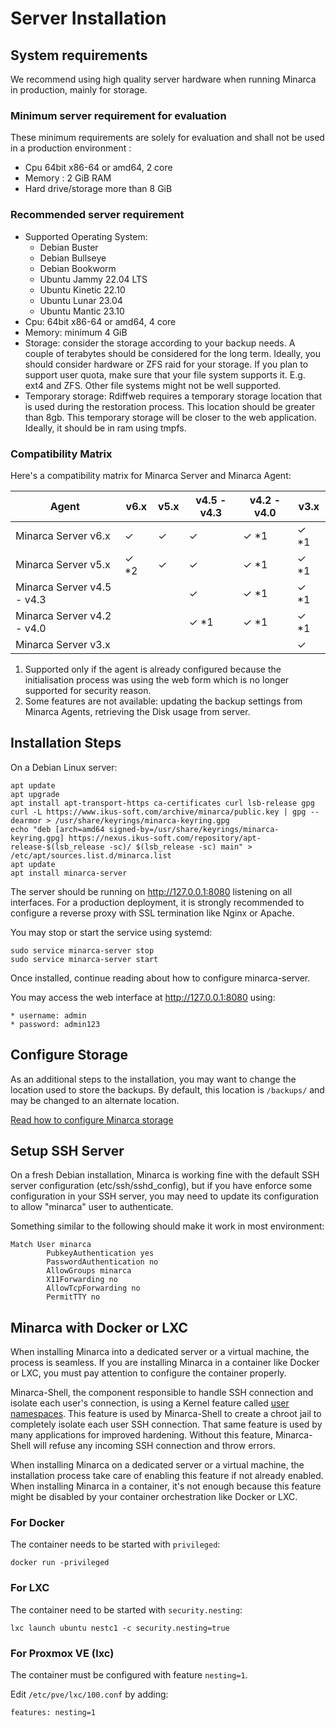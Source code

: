 # Server Installation

## System requirements

We recommend using high quality server hardware when running Minarca in production, mainly for storage.

### Minimum server requirement for evaluation

These minimum requirements are solely for evaluation and shall not be used in a production environment :

* Cpu 64bit x86-64 or amd64, 2 core
* Memory : 2 GiB RAM
* Hard drive/storage more than 8 GiB

### Recommended server requirement

* Supported Operating System:
  * Debian Buster
  * Debian Bullseye
  * Debian Bookworm
  * Ubuntu Jammy 22.04 LTS
  * Ubuntu Kinetic 22.10
  * Ubuntu Lunar 23.04
  * Ubuntu Mantic 23.10
* Cpu: 64bit x86-64 or amd64, 4 core
* Memory: minimum 4 GiB
* Storage: consider the storage according to your backup needs. A couple of terabytes should be considered for the long term. Ideally, you should consider hardware or ZFS raid for your storage. If you plan to support user quota, make sure that your file system supports it. E.g. ext4 and ZFS. Other file systems might not be well supported.
* Temporary storage: Rdiffweb requires a temporary storage location that is used during the restoration process. This location should be greater than 8gb. This temporary storage will be closer to the web application. Ideally, it should be in ram using tmpfs.

### Compatibility Matrix

Here's a compatibility matrix for Minarca Server and Minarca Agent:

| Agent                      | v6.x | v5.x | v4.5 - v4.3 | v4.2 - v4.0 | v3.x |
| -------------------------- | ---- | ---- | ----------- | ----------- | ---- |
| Minarca Server v6.x        | ✓    | ✓    | ✓           | ✓ *1        | ✓ *1 |
| Minarca Server v5.x        | ✓ *2 | ✓    | ✓           | ✓ *1        | ✓ *1 |
| Minarca Server v4.5 - v4.3 |      |      | ✓           | ✓ *1        | ✓ *1 |
| Minarca Server v4.2 - v4.0 |      |      | ✓ *1        | ✓ *1        | ✓ *1 |
| Minarca Server v3.x        |      |      |             |             | ✓    |

1. Supported only if the agent is already configured because the initialisation
   process was using the web form which is no longer supported for security reason.
2. Some features are not available: updating the backup settings from Minarca Agents,
    retrieving the Disk usage from server.

## Installation Steps

On a Debian Linux server:

    apt update
    apt upgrade
    apt install apt-transport-https ca-certificates curl lsb-release gpg
    curl -L https://www.ikus-soft.com/archive/minarca/public.key | gpg --dearmor > /usr/share/keyrings/minarca-keyring.gpg
    echo "deb [arch=amd64 signed-by=/usr/share/keyrings/minarca-keyring.gpg] https://nexus.ikus-soft.com/repository/apt-release-$(lsb_release -sc)/ $(lsb_release -sc) main" > /etc/apt/sources.list.d/minarca.list
    apt update
    apt install minarca-server

The server should be running on http://127.0.0.1:8080 listening on all interfaces. For a production deployment, it is strongly recommended to configure a reverse proxy with SSL termination like Nginx or Apache.

You may stop or start the service using systemd:

    sudo service minarca-server stop
    sudo service minarca-server start

Once installed, continue reading about how to configure minarca-server.

You may access the web interface at http://127.0.0.1:8080 using:

    * username: admin
    * password: admin123 

## Configure Storage

As an additional steps to the installation, you may want to change the location used to store the backups. By default, this location is `/backups/` and may be changed to an alternate location.

[Read how to configure Minarca storage](configuration-storage)

## Setup SSH Server

On a fresh Debian installation, Minarca is working fine with the default SSH server
configuration (etc/ssh/sshd_config), but if you have enforce some configuration in your SSH
server, you may need to update its configuration to allow "minarca" user to authenticate.

Something similar to the following should make it work in most environment:

    Match User minarca
            PubkeyAuthentication yes
            PasswordAuthentication no
            AllowGroups minarca
            X11Forwarding no
            AllowTcpForwarding no
            PermitTTY no

## Minarca with Docker or LXC

When installing Minarca into a dedicated server or a virtual machine, the
process is seamless. If you are installing Minarca in a container like
Docker or LXC, you must pay attention to configure the container properly.

Minarca-Shell, the component responsible to handle SSH connection and isolate
each user's connection, is using a Kernel feature
called [user namespaces](https://man7.org/linux/man-pages/man7/user_namespaces.7.html).
This feature is used by Minarca-Shell to create a chroot jail to completely
isolate each user SSH connection. That same feature is used by many applications
for improved hardening. Without this feature, Minarca-Shell will refuse any incoming
SSH connection and throw errors.

When installing Minarca on a dedicated server or a virtual machine, the installation
process take care of enabling this feature if not already enabled. When installing Minarca
in a container, it's not enough because this feature might be disabled by your container
orchestration like Docker or LXC.

### For Docker

The container needs to be started with `privileged`:

    docker run -privileged

### For LXC

The container need to be started with `security.nesting`:

    lxc launch ubuntu nestc1 -c security.nesting=true

### For Proxmox VE (lxc)

The container must be configured with feature `nesting=1`.

Edit `/etc/pve/lxc/100.conf` by adding:

    features: nesting=1
